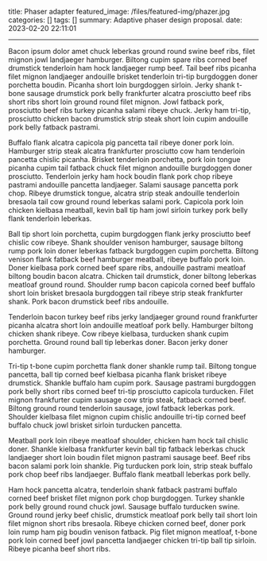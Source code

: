 title: Phaser adapter
featured_image: /files/featured-img/phazer.jpg
categories: []
tags: []
summary: Adaptive phaser design proposal.
date: 2023-02-20 22:11:01

---

Bacon ipsum dolor amet chuck leberkas ground round swine beef ribs, filet mignon jowl landjaeger hamburger. Biltong cupim spare ribs corned beef drumstick tenderloin ham hock landjaeger rump beef. Tail beef ribs picanha filet mignon landjaeger andouille brisket tenderloin tri-tip burgdoggen doner porchetta boudin. Picanha short loin burgdoggen sirloin. Jerky shank t-bone sausage drumstick pork belly frankfurter alcatra prosciutto beef ribs short ribs short loin ground round filet mignon. Jowl fatback pork, prosciutto beef ribs turkey picanha salami ribeye chuck. Jerky ham tri-tip, prosciutto chicken bacon drumstick strip steak short loin cupim andouille pork belly fatback pastrami.

Buffalo flank alcatra capicola pig pancetta tail ribeye doner pork loin. Hamburger strip steak alcatra frankfurter prosciutto cow ham tenderloin pancetta chislic picanha. Brisket tenderloin porchetta, pork loin tongue picanha cupim tail fatback chuck filet mignon andouille burgdoggen doner prosciutto. Tenderloin jerky ham hock boudin flank pork chop ribeye pastrami andouille pancetta landjaeger. Salami sausage pancetta pork chop. Ribeye drumstick tongue, alcatra strip steak andouille tenderloin bresaola tail cow ground round leberkas salami pork. Capicola pork loin chicken kielbasa meatball, kevin ball tip ham jowl sirloin turkey pork belly flank tenderloin leberkas.

Ball tip short loin porchetta, cupim burgdoggen flank jerky prosciutto beef chislic cow ribeye. Shank shoulder venison hamburger, sausage biltong rump pork loin doner leberkas fatback burgdoggen cupim porchetta. Biltong venison flank fatback beef hamburger meatball, ribeye buffalo pork loin. Doner kielbasa pork corned beef spare ribs, andouille pastrami meatloaf biltong boudin bacon alcatra. Chicken tail drumstick, doner biltong leberkas meatloaf ground round. Shoulder rump bacon capicola corned beef buffalo short loin brisket bresaola burgdoggen tail ribeye strip steak frankfurter shank. Pork bacon drumstick beef ribs andouille.

Tenderloin bacon turkey beef ribs jerky landjaeger ground round frankfurter picanha alcatra short loin andouille meatloaf pork belly. Hamburger biltong chicken shank ribeye. Cow ribeye kielbasa, turducken shank cupim porchetta. Ground round ball tip leberkas doner. Bacon jerky doner hamburger.

Tri-tip t-bone cupim porchetta flank doner shankle rump tail. Biltong tongue pancetta, ball tip corned beef kielbasa picanha flank brisket ribeye drumstick. Shankle buffalo ham cupim pork. Sausage pastrami burgdoggen pork belly short ribs corned beef tri-tip prosciutto capicola turducken. Filet mignon frankfurter cupim sausage cow strip steak, fatback corned beef. Biltong ground round tenderloin sausage, jowl fatback leberkas pork. Shoulder kielbasa filet mignon cupim chislic andouille tri-tip corned beef buffalo chuck jowl brisket sirloin turducken pancetta.

Meatball pork loin ribeye meatloaf shoulder, chicken ham hock tail chislic doner. Shankle kielbasa frankfurter kevin ball tip fatback leberkas chuck landjaeger short loin boudin filet mignon pastrami sausage beef. Beef ribs bacon salami pork loin shankle. Pig turducken pork loin, strip steak buffalo pork chop beef ribs landjaeger. Buffalo flank meatball leberkas pork belly.

Ham hock pancetta alcatra, tenderloin shank fatback pastrami buffalo corned beef brisket filet mignon pork chop burgdoggen. Turkey shankle pork belly ground round chuck jowl. Sausage buffalo turducken swine. Ground round jerky beef chislic, drumstick meatloaf pork belly tail short loin filet mignon short ribs bresaola. Ribeye chicken corned beef, doner pork loin rump ham pig boudin venison fatback. Pig filet mignon meatloaf, t-bone pork loin corned beef jowl pancetta landjaeger chicken tri-tip ball tip sirloin. Ribeye picanha beef short ribs.
